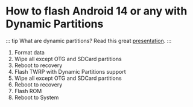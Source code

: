 # How to flash Android 14 or any with Dynamic Partitions
::: tip
What are dynamic partitions? Read this great [presentation](https://lpc.events/event/2/contributions/225/attachments/49/56/06._Dynamic_Partitions_-_LPC_Android_MC_v2.pdf).
:::

1. Format data
2. Wipe all except OTG and SDCard partitions
3. Reboot to recovery
4. Flash TWRP with Dynamic Partitions support
5. Wipe all except OTG and SDCard partitions
6. Reboot to recovery
7. Flash ROM
8. Reboot to System